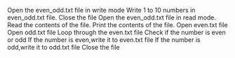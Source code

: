 Open the even_odd.txt file in write mode 
Write 1 to 10 numbers in even_odd.txt file.
Close the file
Open the even_odd.txt file in read mode.
Read the contents of the file.
Print the contents of the file.
Open even.txt file 
Open odd.txt file
Loop through the even.txt file
Check if the number is even or odd
If the number is even,write it to even.txt file
If the number is odd,write it to odd.txt file
Close the file
